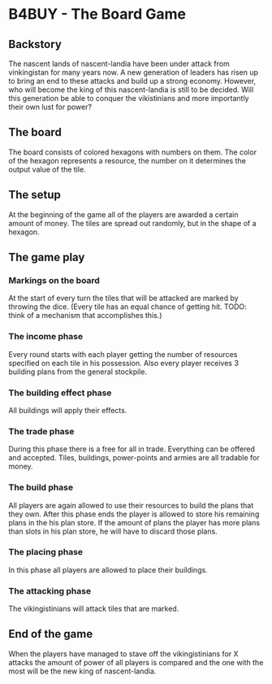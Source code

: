 # B4BUY - The Board Game

## Backstory
The nascent lands of nascent-landia have been under attack from vinkingistan for
many years now.  A new generation of leaders has risen up to bring an end to
these attacks and build up a strong economy. However, who will become the king
of this nascent-landia is still to be decided.
Will this generation be able to conquer the vikistinians and more importantly
their own lust for power?

## The board
The board consists of colored hexagons with numbers on them. The color of the
hexagon represents a resource, the number on it determines the output value of
the tile.

## The setup
At the beginning of the game all of the players are awarded a certain amount of
money. The tiles are spread out randomly, but in the shape of a hexagon.

## The game play
### Markings on the board
At the start of every turn the tiles that will be attacked are marked by
throwing the dice. (Every tile has an equal chance of getting hit. TODO: think
of a mechanism that accomplishes this.)

### The income phase
Every round starts with each player getting the number of resources specified on
each tile in his possession. Also every player receives 3 building plans from
the general stockpile.

### The building effect phase
All buildings will apply their effects.

### The trade phase
During this phase there is a free for all in trade. Everything can be offered
and accepted. Tiles, buildings, power-points and armies are all tradable for money.

### The build phase
All players are again allowed to use their resources to build the plans that
they own. After this phase ends the player is allowed to store his remaining
plans in the his plan store. If the amount of plans the player has more plans
than slots in his plan store, he will have to discard those plans. 

### The placing phase
In this phase all players are allowed to place their buildings.

### The attacking phase
The vikingistinians will attack tiles that are marked.

## End of the game
When the players have managed to stave off the vikingistinians for X attacks the
amount of power of all players is compared and the one with the most will be the
new king of nascent-landia.
